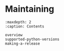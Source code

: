 # Maintaining

```{toctree}
:maxdepth: 2
:caption: Contents

overview
supported-python-versions
making-a-release
```
